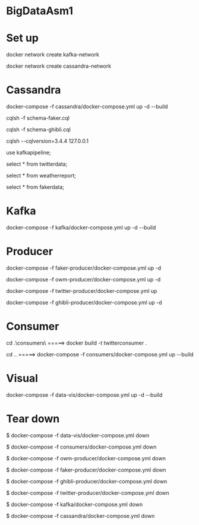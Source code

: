 # BigDataAsm1
# Set up
docker network create kafka-network 

docker network create cassandra-network  

# Cassandra 
docker-compose -f cassandra/docker-compose.yml up -d --build

cqlsh -f schema-faker.cql

cqlsh -f schema-ghibli.cql

cqlsh --cqlversion=3.4.4 127.0.0.1 

use kafkapipeline;

select * from twitterdata;

select * from weatherreport;

select * from fakerdata;

# Kafka
docker-compose -f kafka/docker-compose.yml up -d --build

# Producer 
docker-compose -f faker-producer/docker-compose.yml up -d

docker-compose -f owm-producer/docker-compose.yml up -d 

docker-compose -f twitter-producer/docker-compose.yml up

docker-compose -f ghibli-producer/docker-compose.yml up -d
# Consumer
cd .\consumers\   =====>    docker build -t twitterconsumer .

cd ..             =====>    docker-compose -f consumers/docker-compose.yml up --build

# Visual 
docker-compose -f data-vis/docker-compose.yml up -d --build

# Tear down
$ docker-compose -f data-vis/docker-compose.yml down 

$ docker-compose -f consumers/docker-compose.yml down          

$ docker-compose -f owm-producer/docker-compose.yml down   

$ docker-compose -f faker-producer/docker-compose.yml down

$ docker-compose -f ghibli-producer/docker-compose.yml down

$ docker-compose -f twitter-producer/docker-compose.yml down   

$ docker-compose -f kafka/docker-compose.yml down              

$ docker-compose -f cassandra/docker-compose.yml down          

